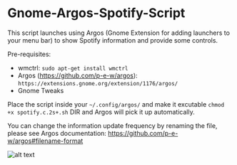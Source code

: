 # Gnome-Argos-Spotify-Script
This script launches using Argos (Gnome Extension for adding launchers to your menu bar) to show Spotify information and provide some controls.

Pre-requisites:
- wmctrl: `sudo apt-get install wmctrl`
- Argos (https://github.com/p-e-w/argos): `https://extensions.gnome.org/extension/1176/argos/`
- Gnome Tweaks

Place the script inside your `~/.config/argos/` and make it excutable `chmod +x spotify.c.2s+.sh` DIR and Argos will pick it up automatically.

You can change the information update frequency by renaming the file, please see Argos documentation: https://github.com/p-e-w/argos#filename-format

![alt text](https://raw.githubusercontent.com/MPUKMagnus/Gnome-Argos-Spotify-Script/edit/master/exmaple.png)
